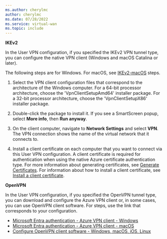 ```yaml
---
ms.author: cherylmc
author: cherylmc
ms.date: 07/28/2022
ms.service: virtual-wan
ms.topic: include
---
```


**IKEv2**

In the User VPN configuration, if you specified the IKEv2 VPN tunnel type, you can configure the native VPN client (Windows and macOS Catalina or later).

The following steps are for Windows. For macOS, see [IKEv2-macOS](../articles/virtual-wan/point-to-site-vpn-client-cert-mac.md#ikev2-macOS) steps.

1. Select the VPN client configuration files that correspond to the architecture of the Windows computer. For a 64-bit processor architecture, choose the 'VpnClientSetupAmd64' installer package. For a 32-bit processor architecture, choose the 'VpnClientSetupX86' installer package.

1. Double-click the package to install it. If you see a SmartScreen popup, select **More info**, then **Run anyway**.

1. On the client computer, navigate to **Network Settings** and select **VPN**. The VPN connection shows the name of the virtual network that it connects to.

1. Install a client certificate on each computer that you want to connect via this User VPN configuration. A client certificate is required for authentication when using the native Azure certificate authentication type. For more information about generating certificates, see [Generate Certificates](../articles/virtual-wan/certificates-point-to-site.md). For information about how to install a client certificate, see [Install a client certificate](../articles/virtual-wan/install-client-certificates.md).

**OpenVPN**

In the User VPN configuration, if you specified the OpenVPN tunnel type, you can download and configure the Azure VPN client or, in some cases, you can use OpenVPN client software. For steps, use the link that corresponds to your configuration.

* [Microsoft Entra authentication - Azure VPN client - Windows](../articles/virtual-wan/openvpn-azure-ad-client.md)
* [Microsoft Entra authentication - Azure VPN client - macOS](../articles/virtual-wan/openvpn-azure-ad-client-mac.md)
* [Configure OpenVPN client software - Windows, macOS, iOS, Linux ](../articles/virtual-wan/howto-openvpn-clients.md)
